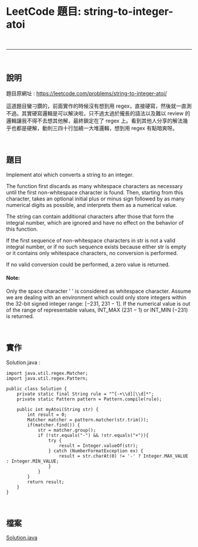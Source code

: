 # LeetCode 題目: string-to-integer-atoi

<br>

------------------------

<br>

## 說明

題目原網址 : https://leetcode.com/problems/string-to-integer-atoi/

這道題目蠻刁鑽的，前面實作的時候沒有想到用 regex，直接硬寫，然後就一直測不過。其實硬寫邏輯是可以解決啦，只不過太過於攏長的語法以及難以 review 的邏輯讓我不得不去想其他解，最終鎖定在了 regex 上。看到其他人分享的解法幾乎也都是硬解，動則三四十行加繞一大堆邏輯，想到用 regex 有點暗爽呀。

<br>

## 題目

Implement atoi which converts a string to an integer.

The function first discards as many whitespace characters as necessary until the first non-whitespace character is found. Then, starting from this character, takes an optional initial plus or minus sign followed by as many numerical digits as possible, and interprets them as a numerical value.

The string can contain additional characters after those that form the integral number, which are ignored and have no effect on the behavior of this function.

If the first sequence of non-whitespace characters in str is not a valid integral number, or if no such sequence exists because either str is empty or it contains only whitespace characters, no conversion is performed.

If no valid conversion could be performed, a zero value is returned.

#### Note:

Only the space character ' ' is considered as whitespace character.
Assume we are dealing with an environment which could only store integers within the 32-bit signed integer range: [−231,  231 − 1]. If the numerical value is out of the range of representable values, INT_MAX (231 − 1) or INT_MIN (−231) is returned.

<br>

## 實作

Solution.java :

    import java.util.regex.Matcher;
    import java.util.regex.Pattern;

    public class Solution {
        private static final String rule = "^[-+\\d][\\d]*";
        private static Pattern pattern = Pattern.compile(rule);

        public int myAtoi(String str) {
            int result = 0;
            Matcher matcher = pattern.matcher(str.trim());
            if(matcher.find()) {
                str = matcher.group();
                if (!str.equals("-") && !str.equals("+")){
                    try {
                        result = Integer.valueOf(str);
                    } catch (NumberFormatException ex) {
                        result = str.charAt(0) != '-' ? Integer.MAX_VALUE : Integer.MIN_VALUE;
                    }
                }
            }
            return result;
        }
    }

<br>

## 檔案

[Solution.java](./Solution.java)